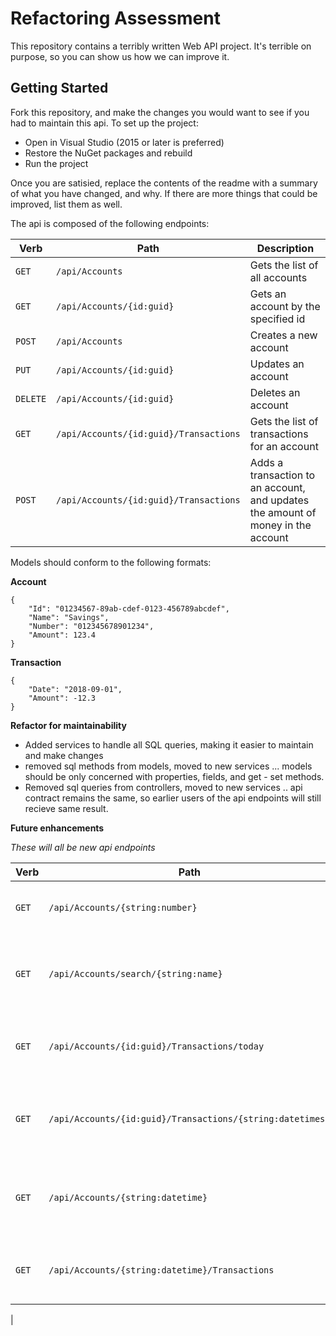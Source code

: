 # Refactoring Assessment

This repository contains a terribly written Web API project. It's terrible on purpose, so you can show us how we can improve it.

## Getting Started

Fork this repository, and make the changes you would want to see if you had to maintain this api. To set up the project:

 - Open in Visual Studio (2015 or later is preferred)
 - Restore the NuGet packages and rebuild
 - Run the project
 
 Once you are satisied, replace the contents of the readme with a summary of what you have changed, and why. If there are more things that could be improved, list them as well.

The api is composed of the following endpoints:

| Verb     | Path                                   | Description
|----------|----------------------------------------|--------------------------------------------------------
| `GET`    | `/api/Accounts`                        | Gets the list of all accounts
| `GET`    | `/api/Accounts/{id:guid}`              | Gets an account by the specified id
| `POST`   | `/api/Accounts`                        | Creates a new account
| `PUT`    | `/api/Accounts/{id:guid}`              | Updates an account
| `DELETE` | `/api/Accounts/{id:guid}`              | Deletes an account
| `GET`    | `/api/Accounts/{id:guid}/Transactions` | Gets the list of transactions for an account
| `POST`   | `/api/Accounts/{id:guid}/Transactions` | Adds a transaction to an account, and updates the amount of money in the account

Models should conform to the following formats:

**Account**
```
{
    "Id": "01234567-89ab-cdef-0123-456789abcdef",
	"Name": "Savings",
	"Number": "012345678901234",
	"Amount": 123.4
}
```	

**Transaction**
```
{
    "Date": "2018-09-01",
    "Amount": -12.3
}
```

**Refactor for maintainability**

- Added services to handle all SQL queries, making it easier to maintain and make changes
- removed sql methods from models, moved to new services ... models should be only concerned with properties, fields, and get - set methods.
- Removed sql queries from controllers, moved to new services .. api contract remains the same, so earlier users of the api endpoints will still recieve same result.

**Future enhancements**

*These will all be new api endpoints*

| Verb     | Path                                                       | Description
|----------|------------------------------------------------------------|--------------------------------------------------------
| `GET`    | `/api/Accounts/{string:number}`                            | Get an account by "Account number"
| `GET`    | `/api/Accounts/search/{string:name}`                       | Get list of accounts matching a "Name" -- user search case
| `GET`    | `/api/Accounts/{id:guid}/Transactions/today`               | Get list of transactions for an account for today
| `GET`    | `/api/Accounts/{id:guid}/Transactions/{string:datetimes}`  | Get list of transactions for an account between two dates
| `GET`    | `/api/Accounts/{string:datetime}`                          | Get list of transactions for all accounts for a given date
| `GET`    | `/api/Accounts/{string:datetime}/Transactions`             | Get total balance of all accounts for a given date
|

